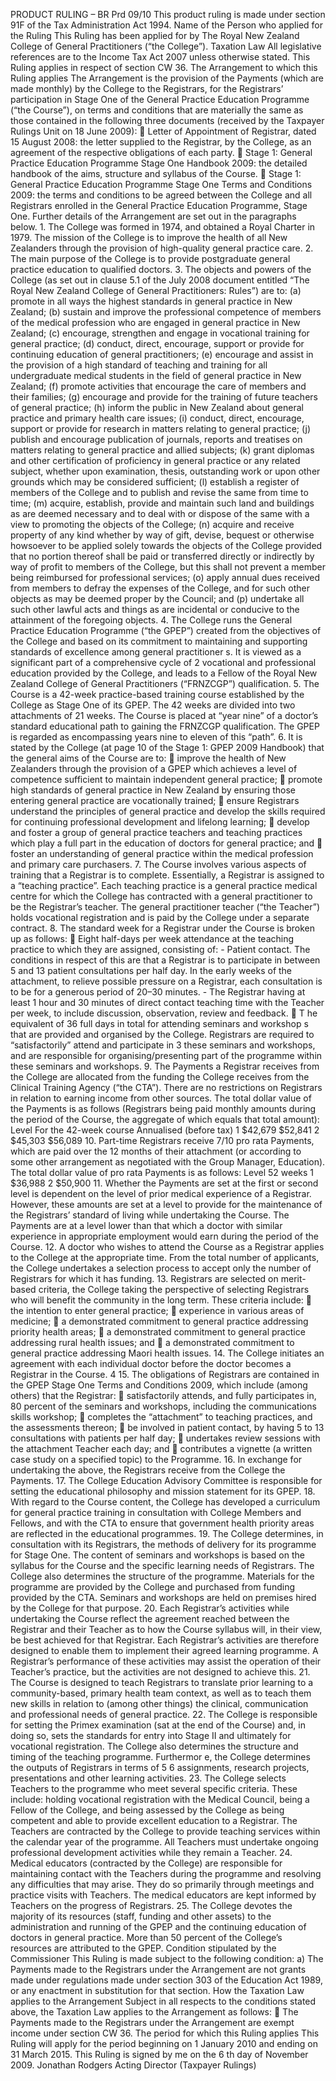 PRODUCT RULING – BR Prd 09/10 This product ruling is made under section 91F of the Tax Administration Act 1994. Name of the Person who applied for the Ruling This Ruling has been applied for by The Royal New Zealand College of General Practitioners (“the College”). Taxation Law All legislative references are to the Income Tax Act 2007 unless otherwise stated. This Ruling applies in respect of section CW 36. The Arrangement to which this Ruling applies The Arrangement is the provision of the Payments (which are made monthly) by the College to the Registrars, for the Registrars’ participation in Stage One of the General Practice Education Programme (“the Course”), on terms and conditions that are materially the same as those contained in the following three documents (received by the Taxpayer Rulings Unit on 18 June 2009):  Letter of Appointment of Registrar, dated 15 August 2008: the letter supplied to the Registrar, by the College, as an agreement of the respective obligations of each party.  Stage 1: General Practice Education Programme Stage One Handbook 2009: the detailed handbook of the aims, structure and syllabus of the Course.  Stage 1: General Practice Education Programme Stage One Terms and Conditions 2009: the terms and conditions to be agreed between the College and all Registrars enrolled in the General Practice Education Programme, Stage One. Further details of the Arrangement are set out in the paragraphs below. 1. The College was formed in 1974, and obtained a Royal Charter in 1979. The mission of the College is to improve the health of all New Zealanders through the provision of high-quality general practice care. 2. The main purpose of the College is to provide postgraduate general practice education to qualified doctors. 3. The objects and powers of the College (as set out in clause 5.1 of the July 2008 document entitled “The Royal New Zealand College of General Practitioners: Rules”) are to: (a) promote in all ways the highest standards in general practice in New Zealand; (b) sustain and improve the professional competence of members of the medical profession who are engaged in general practice in New Zealand; (c) encourage, strengthen and engage in vocational training for general practice; (d) conduct, direct, encourage, support or provide for continuing education of general practitioners; (e) encourage and assist in the provision of a high standard of teaching and training for all undergraduate medical students in the field of general practice in New Zealand; (f) promote activities that encourage the care of members and their families; (g) encourage and provide for the training of future teachers of general practice; (h) inform the public in New Zealand about general practice and primary health care issues; (i) conduct, direct, encourage, support or provide for research in matters relating to general practice; (j) publish and encourage publication of journals, reports and treatises on matters relating to general practice and allied subjects; (k) grant diplomas and other certification of proficiency in general practice or any related subject, whether upon examination, thesis, outstanding work or upon other grounds which may be considered sufficient; (l) establish a register of members of the College and to publish and revise the same from time to time; (m) acquire, establish, provide and maintain such land and buildings as are deemed necessary and to deal with or dispose of the same with a view to promoting the objects of the College; (n) acquire and receive property of any kind whether by way of gift, devise, bequest or otherwise howsoever to be applied solely towards the objects of the College provided that no portion thereof shall be paid or transferred directly or indirectly by way of profit to members of the College, but this shall not prevent a member being reimbursed for professional services; (o) apply annual dues received from members to defray the expenses of the College, and for such other objects as may be deemed proper by the Council; and (p) undertake all such other lawful acts and things as are incidental or conducive to the attainment of the foregoing objects. 4. The College runs the General Practice Education Programme (“the GPEP”) created from the objectives of the College and based on its commitment to maintaining and supporting standards of excellence among general practitioner s. It is viewed as a significant part of a comprehensive cycle of 2 vocational and professional education provided by the College, and leads to a Fellow of the Royal New Zealand College of General Practitioners (“FRNZCGP”) qualification. 5. The Course is a 42-week practice-based training course established by the College as Stage One of its GPEP. The 42 weeks are divided into two attachments of 21 weeks. The Course is placed at “year nine” of a doctor’s standard educational path to gaining the FRNZCGP qualification. The GPEP is regarded as encompassing years nine to eleven of this “path”. 6. It is stated by the College (at page 10 of the Stage 1: GPEP 2009 Handbook) that the general aims of the Course are to:  improve the health of New Zealanders through the provision of a GPEP which achieves a level of competence sufficient to maintain independent general practice;  promote high standards of general practice in New Zealand by ensuring those entering general practice are vocationally trained;  ensure Registrars understand the principles of general practice and develop the skills required for continuing professional development and lifelong learning;  develop and foster a group of general practice teachers and teaching practices which play a full part in the education of doctors for general practice; and  foster an understanding of general practice within the medical profession and primary care purchasers. 7. The Course involves various aspects of training that a Registrar is to complete. Essentially, a Registrar is assigned to a “teaching practice”. Each teaching practice is a general practice medical centre for which the College has contracted with a general practitioner to be the Registrar’s teacher. The general practitioner teacher (“the Teacher”) holds vocational registration and is paid by the College under a separate contract. 8. The standard week for a Registrar under the Course is broken up as follows:  Eight half-days per week attendance at the teaching practice to which they are assigned, consisting of: - Patient contact. The conditions in respect of this are that a Registrar is to participate in between 5 and 13 patient consultations per half day. In the early weeks of the attachment, to relieve possible pressure on a Registrar, each consultation is to be for a generous period of 20–30 minutes. - The Registrar having at least 1 hour and 30 minutes of direct contact teaching time with the Teacher per week, to include discussion, observation, review and feedback.  T he equivalent of 36 full days in total for attending seminars and workshop s that are provided and organised by the College. Registrars are required to “satisfactorily” attend and participate in 3 these seminars and workshops, and are responsible for organising/presenting part of the programme within these seminars and workshops. 9. The Payments a Registrar receives from the College are allocated from the funding the College receives from the Clinical Training Agency (“the CTA”). There are no restrictions on Registrars in relation to earning income from other sources. The total dollar value of the Payments is as follows (Registrars being paid monthly amounts during the period of the Course, the aggregate of which equals that total amount): Level For the 42-week course Annualised (before tax) 1 $42,679 $52,841 2 $45,303 $56,089 10. Part-time Registrars receive 7/10 pro rata Payments, which are paid over the 12 months of their attachment (or according to some other arrangement as negotiated with the Group Manager, Education). The total dollar value of pro rata Payments is as follows: Level 52 weeks 1 $36,988 2 $50,900 11. Whether the Payments are set at the first or second level is dependent on the level of prior medical experience of a Registrar. However, these amounts are set at a level to provide for the maintenance of the Registrars’ standard of living while undertaking the Course. The Payments are at a level lower than that which a doctor with similar experience in appropriate employment would earn during the period of the Course. 12. A doctor who wishes to attend the Course as a Registrar applies to the College at the appropriate time. From the total number of applicants, the College undertakes a selection process to accept only the number of Registrars for which it has funding. 13. Registrars are selected on merit-based criteria, the College taking the perspective of selecting Registrars who will benefit the community in the long term. These criteria include:  the intention to enter general practice;  experience in various areas of medicine;  a demonstrated commitment to general practice addressing priority health areas;  a demonstrated commitment to general practice addressing rural health issues; and  a demonstrated commitment to general practice addressing Maori health issues. 14. The College initiates an agreement with each individual doctor before the doctor becomes a Registrar in the Course. 4 15. The obligations of Registrars are contained in the GPEP Stage One Terms and Conditions 2009, which include (among others) that the Registrar:  satisfactorily attends, and fully participates in, 80 percent of the seminars and workshops, including the communications skills workshop;  completes the “attachment” to teaching practices, and the assessments thereon;  be involved in patient contact, by having 5 to 13 consultations with patients per half day;  undertakes review sessions with the attachment Teacher each day; and  contributes a vignette (a written case study on a specified topic) to the Programme. 16. In exchange for undertaking the above, the Registrars receive from the College the Payments. 17. The College Education Advisory Committee is responsible for setting the educational philosophy and mission statement for its GPEP. 18. With regard to the Course content, the College has developed a curriculum for general practice training in consultation with College Members and Fellows, and with the CTA to ensure that government health priority areas are reflected in the educational programmes. 19. The College determines, in consultation with its Registrars, the methods of delivery for its programme for Stage One. The content of seminars and workshops is based on the syllabus for the Course and the specific learning needs of Registrars. The College also determines the structure of the programme. Materials for the programme are provided by the College and purchased from funding provided by the CTA. Seminars and workshops are held on premises hired by the College for that purpose. 20. Each Registrar’s activities while undertaking the Course reflect the agreement reached between the Registrar and their Teacher as to how the Course syllabus will, in their view, be best achieved for that Registrar. Each Registrar’s activities are therefore designed to enable them to implement their agreed learning programme. A Registrar’s performance of these activities may assist the operation of their Teacher’s practice, but the activities are not designed to achieve this. 21. The Course is designed to teach Registrars to translate prior learning to a community-based, primary health team context, as well as to teach them new skills in relation to (among other things) the clinical, communication and professional needs of general practice. 22. The College is responsible for setting the Primex examination (sat at the end of the Course) and, in doing so, sets the standards for entry into Stage II and ultimately for vocational registration. The College also determines the structure and timing of the teaching programme. Furthermor e, the College determines the outputs of Registrars in terms of 5 6 assignments, research projects, presentations and other learning activities. 23. The College selects Teachers to the programme who meet several specific criteria. These include: holding vocational registration with the Medical Council, being a Fellow of the College, and being assessed by the College as being competent and able to provide excellent education to a Registrar. The Teachers are contracted by the College to provide teaching services within the calendar year of the programme. All Teachers must undertake ongoing professional development activities while they remain a Teacher. 24. Medical educators (contracted by the College) are responsible for maintaining contact with the Teachers during the programme and resolving any difficulties that may arise. They do so primarily through meetings and practice visits with Teachers. The medical educators are kept informed by Teachers on the progress of Registrars. 25. The College devotes the majority of its resources (staff, funding and other assets) to the administration and running of the GPEP and the continuing education of doctors in general practice. More than 50 percent of the College’s resources are attributed to the GPEP. Condition stipulated by the Commissioner This Ruling is made subject to the following condition: a) The Payments made to the Registrars under the Arrangement are not grants made under regulations made under section 303 of the Education Act 1989, or any enactment in substitution for that section. How the Taxation Law applies to the Arrangement Subject in all respects to the conditions stated above, the Taxation Law applies to the Arrangement as follows:  The Payments made to the Registrars under the Arrangement are exempt income under section CW 36. The period for which this Ruling applies This Ruling will apply for the period beginning on 1 January 2010 and ending on 31 March 2015. This Ruling is signed by me on the 6 th day of November 2009. Jonathan Rodgers Acting Director (Taxpayer Rulings)